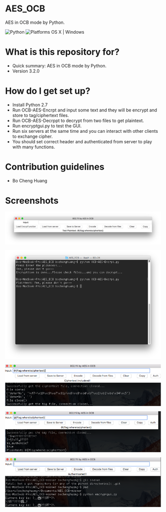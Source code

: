 # AES_OCB

AES in OCB mode by Python.

![Python](https://img.shields.io/badge/Python-2.7-orange.svg)
![Platforms OS X | Windows](https://img.shields.io/badge/Platforms-%20OS%20%20%7C%20Windows%20%7C%20Linux-lightgray.svg)

# What is this repository for? ###

* Quick summary: AES in OCB mode by Python.
* Version 3.2.0

# How do I get set up? ###

* Install Python 2.7
* Run OCB-AES-Encrpt and input some text and they will be encrypt and store to tag/ciphertext files.
* Run OCB-AES-Decrppt to decrypt from two files to get plaintext.
* Run encryptgui.py to test the GUI.
* Run six servers at the same time and you can interact with other clients to exchange cipher.
* You should set correct header and authenticated from server to play with many functions.


# Contribution guidelines ###
* Bo Cheng Huang

# Screenshots
![alt tag](https://github.com/BoChengHuang/AES_OCB/blob/master/Screenshots/Screenshot_load.png?raw=true)

![alt tag](https://github.com/BoChengHuang/AES_OCB/blob/master/Screenshots/Screenshot_terminal.png?raw=true)

![alt tag](https://github.com/BoChengHuang/AES_OCB/blob/master/Screenshots/Screenshot_loadFromServer.png?raw=true)

![alt tag](https://github.com/BoChengHuang/AES_OCB/blob/master/Screenshots/Screenshot_decryptFromFiles.png?raw=true)

![alt tag](https://github.com/BoChengHuang/AES_OCB/blob/master/Screenshots/Screenshot_authentication.png?raw=true)
